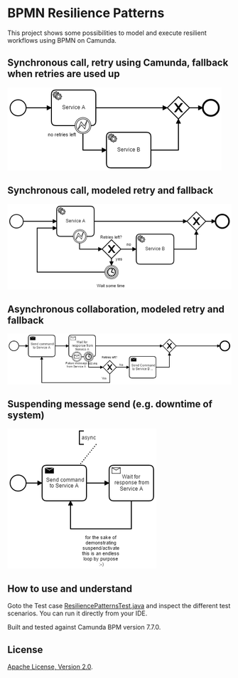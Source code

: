 # BPMN Resilience Patterns

This project shows some possibilities to model and execute resilient workflows using BPMN on Camunda.

## Synchronous call, retry using Camunda, fallback when retries are used up

![SyncScenario1](src/test/resources/models/sync-retry-1.png)

## Synchronous call, modeled retry and fallback

![SyncScenario2](src/test/resources/models/sync-retry-2.png)

## Asynchronous collaboration, modeled retry and fallback

![AsyncScenario1](src/test/resources/models/async-retry-1.png)

## Suspending message send (e.g. downtime of system)

![AsyncScenario2](src/test/resources/models/async-retry-2.png)

## How to use and understand

Goto the Test case [ResiliencePatternsTest.java](src/test/java/com/camunda/demo/resilience/ResiliencePatternsTest.java) and inspect the different test scenarios. You can run it directly from your IDE.

Built and tested against Camunda BPM version 7.7.0.

## License
[Apache License, Version 2.0](http://www.apache.org/licenses/LICENSE-2.0).
